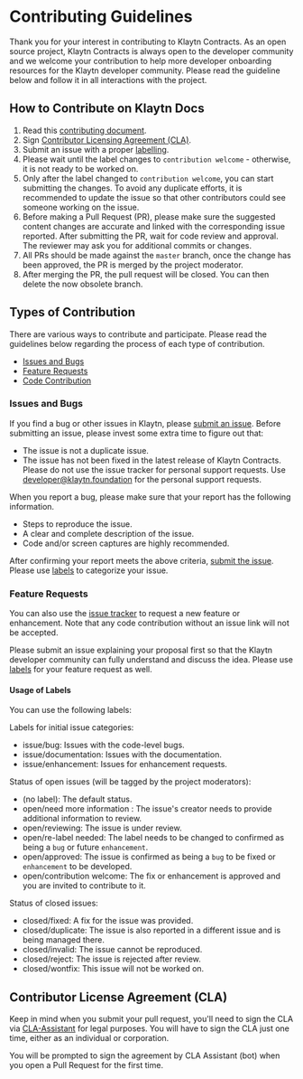 # Contributing Guidelines

Thank you for your interest in contributing to Klaytn Contracts. As an open source project, Klaytn Contracts is always open to the developer community and we welcome your contribution to help more developer onboarding resources for the Klaytn developer community. Please read the guideline below and follow it in all interactions with the project.

## How to Contribute on Klaytn Docs

1. Read this [contributing document](./CONTRIBUTING.md).
2. Sign [Contributor Licensing Agreement (CLA)](#contributor-license-agreement-cla).
3. Submit an issue with a proper [labelling](#usage-of-labels).
4. Please wait until the label changes to `contribution welcome` - otherwise, it is not ready to be worked on.
5. Only after the label changed to `contribution welcome`, you can start submitting the changes. To avoid any duplicate efforts, it is recommended to update the issue so that other contributors could see someone working on the issue.
6. Before making a Pull Request (PR), please make sure the suggested content changes are accurate and linked with the corresponding issue reported. After submitting the PR, wait for code review and approval. The reviewer may ask you for additional commits or changes.
7. All PRs should be made against the `master` branch, once the change has been approved, the PR is merged by the project moderator.
8. After merging the PR, the pull request will be closed. You can then delete the now obsolete branch.

## Types of Contribution
There are various ways to contribute and participate. Please read the guidelines below regarding the process of each type of contribution.

-   [Issues and Bugs](#issues-and-bugs)
-   [Feature Requests](#feature-requests)
-   [Code Contribution](#code-contribution)

### Issues and Bugs

If you find a bug or other issues in Klaytn, please [submit an issue](https://github.com/klaytn/klaytn-contracts/issues). Before submitting an issue, please invest some extra time to figure out that:

- The issue is not a duplicate issue.
- The issue has not been fixed in the latest release of Klaytn Contracts.
Please do not use the issue tracker for personal support requests. Use developer@klaytn.foundation for the personal support requests.

When you report a bug, please make sure that your report has the following information.
- Steps to reproduce the issue.
- A clear and complete description of the issue.
- Code and/or screen captures are highly recommended.

After confirming your report meets the above criteria, [submit the issue](https://github.com/klaytn/klaytn-contracts/issues). Please use [labels](#usage-of-labels) to categorize your issue.

### Feature Requests

You can also use the [issue tracker](https://github.com/klaytn/klaytn-contracts/issues) to request a new feature or enhancement. Note that any code contribution without an issue link will not be accepted. 

Please submit an issue explaining your proposal first so that the Klaytn developer community can fully understand and discuss the idea. Please use [labels](#usage-of-labels) for your feature request as well.

#### Usage of Labels

You can use the following labels:

Labels for initial issue categories:

- issue/bug: Issues with the code-level bugs.
- issue/documentation: Issues with the documentation.
- issue/enhancement: Issues for enhancement requests.

Status of open issues (will be tagged by the project moderators):

- (no label): The default status.
- open/need more information : The issue's creator needs to provide additional information to review.
- open/reviewing: The issue is under review.
- open/re-label needed: The label needs to be changed to confirmed as being a `bug` or future `enhancement`.
- open/approved: The issue is confirmed as being a `bug` to be fixed or `enhancement` to be developed.
- open/contribution welcome: The fix or enhancement is approved and you are invited to contribute to it.

Status of closed issues:

- closed/fixed: A fix for the issue was provided.
- closed/duplicate: The issue is also reported in a different issue and is being managed there.
- closed/invalid: The issue cannot be reproduced.
- closed/reject: The issue is rejected after review.
- closed/wontfix: This issue will not be worked on.


## Contributor License Agreement (CLA)

Keep in mind when you submit your pull request, you'll need to sign the CLA via [CLA-Assistant](https://github.com/klaytn/klaytn-contracts) for legal purposes. You will have to sign the CLA just one time, either as an individual or corporation.

You will be prompted to sign the agreement by CLA Assistant (bot) when you open a Pull Request for the first time.